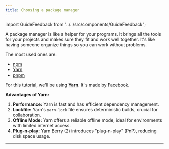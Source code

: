 ```yaml
---
title: Choosing a package manager
---
```

import GuideFeedback from "../../src/components/GuideFeedback";

<!-- Rephrasing and title done by Ethan -->

A package manager is like a helper for your programs. It brings all the tools for your projects and makes sure they fit and work well together. It's like having someone organize things so you can work without problems.

The most used ones are: 
- [npm](https://www.npmjs.com) 
- [Yarn](https://yarnpkg.com) 
- [pnpm](https://pnpm.io/)

For this tutorial, we'll be using **[Yarn](https://yarnpkg.com)**. It's made by Facebook.

**Advantages of Yarn:**
1. **Performance:** Yarn is fast and has efficient dependency management.
2. **Lockfile:** Yarn's `yarn.lock` file ensures deterministic builds, crucial for collaboration.
3. **Offline Mode:** Yarn offers a reliable offline mode, ideal for environments with limited internet access.
5. **Plug-n-play:** Yarn Berry (2) introduces "plug-n-play" (PnP), reducing disk space usage.

---
<GuideFeedback />